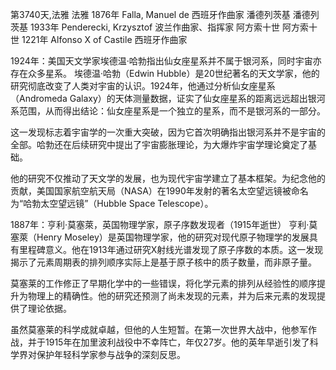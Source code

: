 第3740天,法雅
法雅 1876年
Falla, Manuel de 西班牙作曲家
潘德列茨基
潘德列茨基 1933年
Penderecki, Krzysztof 波兰作曲家、指挥家
阿方索十世
阿方索十世 1221年
Alfonso X of Castile 西班牙作曲家

 1924年：美国天文学家埃德温·哈勃指出仙女座星系并不属于银河系，同时宇宙亦存在众多星系。
埃德温·哈勃（Edwin Hubble）是20世纪著名的天文学家，他的研究彻底改变了人类对宇宙的认识。1924年，他通过分析仙女座星系（Andromeda Galaxy）的天体测量数据，证实了仙女座星系的距离远远超出银河系范围，从而得出结论：仙女座星系是一个独立的星系，而不是银河系的一部分。

这一发现标志着宇宙学的一次重大突破，因为它首次明确指出银河系并不是宇宙的全部。哈勃还在后续研究中提出了宇宙膨胀理论，为大爆炸宇宙学理论奠定了基础。

他的研究不仅推动了天文学的发展，也为现代宇宙学建立了基本框架。为纪念他的贡献，美国国家航空航天局（NASA）在1990年发射的著名太空望远镜被命名为“哈勃太空望远镜”（Hubble Space Telescope）。

1887年：亨利·莫塞萊，英国物理学家，原子序数发现者（1915年逝世）
亨利·莫塞萊（Henry Moseley）是英国物理学家，他的研究对现代原子物理学的发展具有里程碑意义。他在1913年通过研究X射线光谱发现了原子序数的本质。这一发现揭示了元素周期表的排列顺序实际上是基于原子核中的质子数量，而非原子量。

莫塞莱的工作修正了早期化学中的一些错误，将化学元素的排列从经验性的顺序提升为物理上的精确性。他的研究还预测了尚未发现的元素，并为后来元素的发现提供了理论依据。

虽然莫塞莱的科学成就卓越，但他的人生短暂。在第一次世界大战中，他参军作战，并于1915年在加里波利战役中不幸阵亡，年仅27岁。他的英年早逝引发了科学界对保护年轻科学家参与战争的深刻反思。